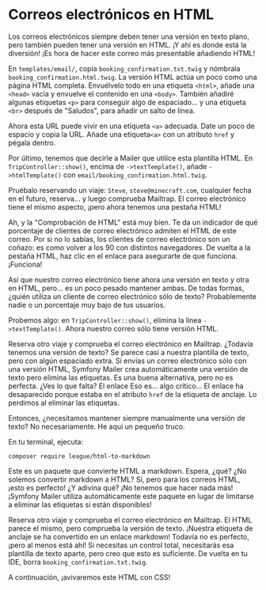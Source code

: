 # Correos electrónicos en HTML

Los correos electrónicos siempre deben tener una versión en texto plano, pero también pueden tener una versión en HTML. ¡Y ahí es donde está la diversión! 
¡Es hora de hacer este correo más presentable añadiendo HTML!

En `templates/email/`, copia `booking_confirmation.txt.twig` y nómbrala `booking_confirmation.html.twig`. La versión HTML actúa un poco como una página HTML completa. Envuélvelo todo en una etiqueta `<html>`, añade una `<head>` vacía y envuelve el contenido en una `<body>`. También añadiré algunas etiquetas `<p>` para conseguir algo de espaciado... y una etiqueta `<br>` después de "Saludos", para añadir un salto de línea.

Ahora esta URL puede vivir en una etiqueta `<a>` adecuada. Date un poco de espacio y copia la URL. Añade una etiqueta`<a>` con un atributo `href` y pégala dentro.

Por último, tenemos que decirle a Mailer que utilice esta plantilla HTML. En `TripController::show()`, encima de `->textTemplate()`, añade `->htmlTemplate()` con `email/booking_confirmation.html.twig`.

Pruébalo reservando un viaje: `Steve`, `steve@minecraft.com`, cualquier fecha en el futuro, reserva... y luego comprueba Mailtrap. El correo electrónico tiene el mismo aspecto, ¡pero ahora tenemos una pestaña HTML!

Ah, y la "Comprobación de HTML" está muy bien. Te da un indicador de qué porcentaje de clientes de correo electrónico admiten el HTML de este correo. Por si no lo sabías, los clientes de correo electrónico son un coñazo: es como volver a los 90 con distintos navegadores. De vuelta a la pestaña HTML, haz clic en el enlace para asegurarte de que funciona. ¡Funciona!

Así que nuestro correo electrónico tiene ahora una versión en texto y otra en HTML, pero... es un poco pesado mantener ambas. De todas formas, ¿quién utiliza un cliente de correo electrónico sólo de texto? Probablemente nadie o un porcentaje muy bajo de tus usuarios.

Probemos algo: en `TripController::show()`, elimina la línea `->textTemplate()`. Ahora nuestro correo sólo tiene versión HTML.

Reserva otro viaje y comprueba el correo electrónico en Mailtrap. ¿Todavía tenemos una versión de texto? Se parece casi a nuestra plantilla de texto, pero con algún espaciado extra. Si envías un correo electrónico sólo con una versión HTML, Symfony Mailer crea automáticamente una versión de texto pero elimina las etiquetas. Es una buena alternativa, pero no es perfecta. ¿Ves lo que falta? El enlace Eso es... algo crítico... El enlace ha desaparecido porque estaba en el atributo `href` de la etiqueta de anclaje. Lo perdimos al eliminar las etiquetas.

Entonces, ¿necesitamos mantener siempre manualmente una versión de texto? No necesariamente. He aquí un pequeño truco.

En tu terminal, ejecuta:

```terminal
composer require league/html-to-markdown
```

Este es un paquete que convierte HTML a markdown. Espera, ¿qué? ¿No solemos convertir markdown a HTML? Sí, pero para los correos HTML, ¡esto es perfecto! ¿Y adivina qué? ¡No tenemos que hacer nada más! ¡Symfony Mailer utiliza automáticamente este paquete en lugar de limitarse a eliminar las etiquetas si están disponibles!

Reserva otro viaje y comprueba el correo electrónico en Mailtrap. El HTML parece el mismo, pero comprueba la versión de texto. ¡Nuestra etiqueta de anclaje se ha convertido en un enlace markdown! Todavía no es perfecto, ¡pero al menos está ahí! Si necesitas un control total, necesitarás esa plantilla de texto aparte, pero creo que esto es suficiente. De vuelta en tu IDE, borra `booking_confirmation.txt.twig`.

A continuación, ¡avivaremos este HTML con CSS!

